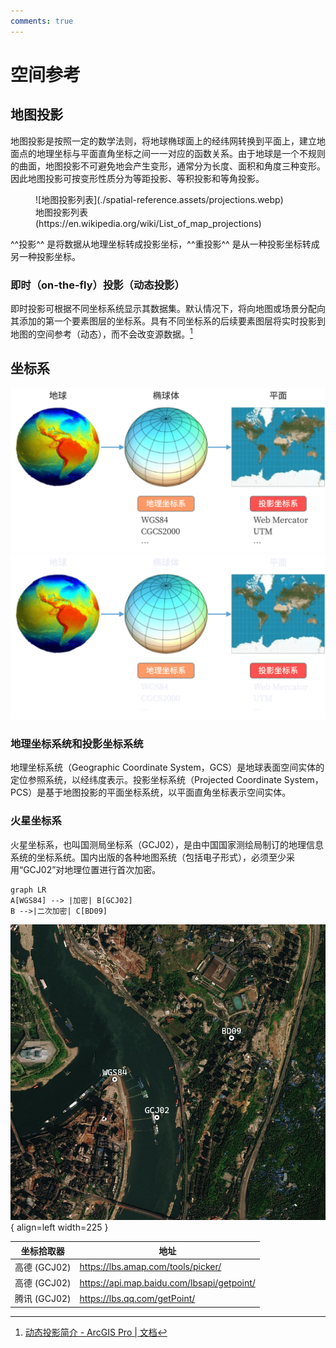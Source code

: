 ```yaml
---
comments: true
---
```


# 空间参考

## 地图投影

地图投影是按照一定的数学法则，将地球椭球面上的经纬网转换到平面上，建立地面点的地理坐标与平面直角坐标之间一一对应的函数关系。由于地球是一个不规则的曲面，地图投影不可避免地会产生变形，通常分为长度、面积和角度三种变形。因此地图投影可按变形性质分为等距投影、等积投影和等角投影。

<figure markdown>
  ![地图投影列表](./spatial-reference.assets/projections.webp)
  <figcaption>地图投影列表(https://en.wikipedia.org/wiki/List_of_map_projections)</figcaption>
</figure>

^^投影^^ 是将数据从地理坐标转成投影坐标，^^重投影^^ 是从一种投影坐标转成另一种投影坐标。

### 即时（on-the-fly）投影（动态投影）

即时投影可根据不同坐标系统显示其数据集。默认情况下，将向地图或场景分配向其添加的第一个要素图层的坐标系。具有不同坐标系的后续要素图层将实时投影到地图的空间参考（动态），而不会改变源数据。[^1]

[^1]: [动态投影简介 - ArcGIS Pro | 文档](https://pro.arcgis.com/zh-cn/pro-app/latest/help/editing/introduction-to-projection-on-the-fly.htm)

## 坐标系

![](./spatial-reference.assets/crs.png##only-light)
![](./spatial-reference.assets/crs-dark.png##only-dark)

### 地理坐标系统和投影坐标系统

地理坐标系统（Geographic Coordinate System，GCS）是地球表面空间实体的定位参照系统，以经纬度表示。投影坐标系统（Projected Coordinate System，PCS）是基于地图投影的平面坐标系统，以平面直角坐标表示空间实体。

### 火星坐标系

火星坐标系，也叫国测局坐标系（GCJ02），是由中国国家测绘局制订的地理信息系统的坐标系统。国内出版的各种地图系统（包括电子形式），必须至少采用“GCJ02”对地理位置进行首次加密。

```mermaid
graph LR
A[WGS84] --> |加密| B[GCJ02]
B -->|二次加密| C[BD09]
```

![Image title](./spatial-reference.assets/mars-coord.png){ align=left width=225 }

| 坐标拾取器   | 地址                                       |
| ------------ | ------------------------------------------ |
| 高德 (GCJ02) | https://lbs.amap.com/tools/picker/         |
| 高德 (GCJ02) | https://api.map.baidu.com/lbsapi/getpoint/ |
| 腾讯 (GCJ02) | https://lbs.qq.com/getPoint/               |
